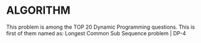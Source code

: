 # ALGORITHM
This problem is among the TOP 20 Dynamic Programming questions.
This is first of them named as:
Longest Common Sub Sequence problem | DP-4

